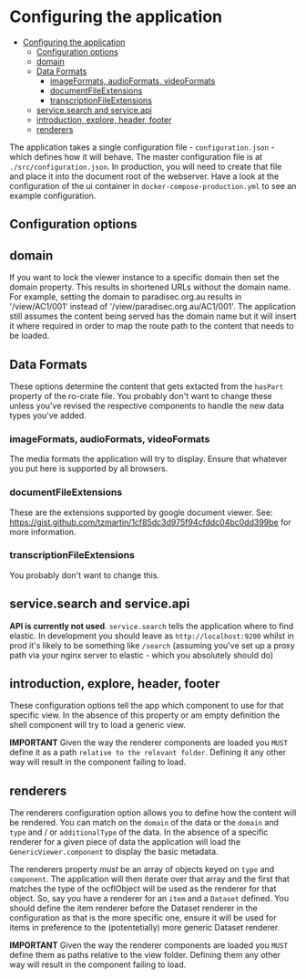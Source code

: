# Configuring the application

- [Configuring the application](#configuring-the-application)
  - [Configuration options](#configuration-options)
  - [domain](#domain)
  - [Data Formats](#data-formats)
    - [imageFormats, audioFormats, videoFormats](#imageformats-audioformats-videoformats)
    - [documentFileExtensions](#documentfileextensions)
    - [transcriptionFileExtensions](#transcriptionfileextensions)
  - [service.search and service.api](#servicesearch-and-serviceapi)
  - [introduction, explore, header, footer](#introduction-explore-header-footer)
  - [renderers](#renderers)

The application takes a single configuration file -  `configuration.json` - which defines how it will behave.
The master configuration file is at `./src/configuration.json`. In production, you will need to create that
file and place it into the document root of the webserver. Have a look at the configuration of the ui container
in `docker-compose-production.yml` to see an example configuration.

## Configuration options

## domain
If you want to lock the viewer instance to a specific domain then set the domain property. This results in
shortened URLs without the domain name. For example, setting the domain to paradisec.org.au results in 
'/view/AC1/001' instead of '/view/paradisec.org.au/AC1/001'. The application still assumes the content being
served has the domain name but it will insert it where required in order to map the route path to the
content that needs to be loaded.

## Data Formats
These options determine the content that gets extacted from the `hasPart` property of the ro-crate file. You
probably don't want to change these unless you've revised the respective components to handle the new data
types you've added.

### imageFormats, audioFormats, videoFormats
The media formats the application will try to display. Ensure that whatever you put here is supported by all browsers.

### documentFileExtensions
These are the extensions supported by google document viewer. See: https://gist.github.com/tzmartin/1cf85dc3d975f94cfddc04bc0dd399be for more information.

### transcriptionFileExtensions
You probably don't want to change this.

## service.search and service.api
**API is currently not used**. `service.search` tells the application where to find elastic. In development
you should leave as `http://localhost:9200` whilst in prod it's likely to be something like `/search` (assuming
you've set up a proxy path via your nginx server to elastic - which you absolutely should do)

## introduction, explore, header, footer
These configuration options tell the app which component to use for that specific
view. In the absence of this property or am empty definition the shell component will 
try to load a generic view.

**IMPORTANT** Given the way the renderer components are loaded you `MUST` define it 
as a path `relative to the relevant folder`. Defining it any other way will result 
in the component failing to load.

## renderers

The renderers configuration option allows you to define how the content will be rendered.
You can match on the `domain` of the data or the `domain` and `type` and / or `additionalType` of the data.
In the absence of a specific renderer for a given piece of data the application will load
the `GenericViewer.component` to display the basic metadata.

The renderers property *must* be an array of objects keyed on `type` and `component`. The application will then iterate over that array and the first that matches the type of the ocflObject will be used as the renderer for that object. So, say you have a renderer for an `item` and a `Dataset` defined. You should define the item renderer before the Dataset renderer in the configuration as that is the more specific one,  ensure it will be used for items in preference to the (potentetially) more generic Dataset renderer.

**IMPORTANT** Given the way the renderer components are loaded you `MUST` define them 
as paths relative to the view folder. Defining them any other way will result in 
the component failing to load.
